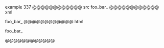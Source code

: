 example 337
@@@@@@@@@@@@ src
foo_bar_
@@@@@@@@@@@@ xml
<?xml version="1.0" encoding="UTF-8"?>
<!DOCTYPE document SYSTEM "CommonMark.dtd">
<document xmlns="http://commonmark.org/xml/1.0">
  <paragraph>
    <text>foo_bar_</text>
  </paragraph>
</document>
@@@@@@@@@@@@ html
<p>foo_bar_</p>
@@@@@@@@@@@@
